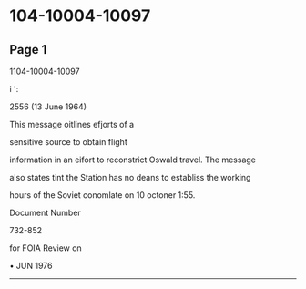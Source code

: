 # 104-10004-10097

## Page 1

1104-10004-10097

i ':

2556 (13 June 1964)

This message oitlines efjorts of a

sensitive source to obtain flight

information in an eifort to reconstrict Oswald travel. The message

also states tint the Station has no deans to establiss the working

hours of the Soviet conomlate on 10 octoner 1:55.

Document Number

732-852

for FOIA Review on

• JUN 1976

---

